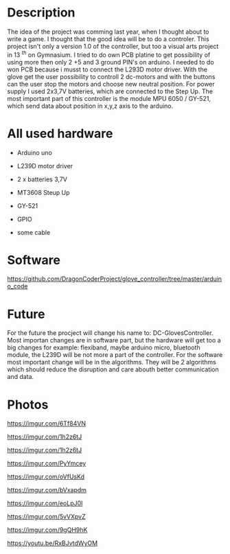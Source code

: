 Description
===========

The idea of the project was comming last year, when I thought about to
write a game. I thought that the good idea will be to do a controler.
This project isn't only a version 1.0 of the controller, but too a
visual arts project in 13 $_{}^{th}$ on Gymnasium. I tried to do own PCB
platine to get possibility of using more then only 2 +5 and 3 ground
PIN's on arduino. I needed to do won PCB because i musst to connect the
L293D motor driver. With the glove get the user possibility to controll
2 dc-motors and with the buttons can the user stop the motors and choose
new neutral position. For power supply I used 2x3,7V batteries, which
are connected to the Step Up. The most important part of this controller
is the module MPU 6050 / GY-521, which send data about position in x,y,z
axis to the arduino.

All used hardware
=================

-   Arduino uno

-   L239D motor driver

-   2 x batteries 3,7V

-   MT3608 Steup Up

-   GY-521

-   GPIO

-   some cable

Software
========

https://github.com/DragonCoderProject/glove_controller/tree/master/arduino_code

Future
======

For the future the procject will change his name to:
DC-GlovesController. Most importan changes are in software part, but the
hardware will get too a big changes for example: flexiband, maybe
arduino micro, bluetooth module, the L239D will be not more a part of
the controller. For the software most important change will be in the
algorithms. They will be 2 algorithms which should reduce the disruption
and care abouth better communication and data.

Photos
======

https://imgur.com/6Tf84VN

https://imgur.com/1h2z6tJ

https://imgur.com/1h2z6tJ

https://imgur.com/PyYmcey

https://imgur.com/oVfUsKd

https://imgur.com/bVxapdm

https://imgur.com/eoLpJ0I

https://imgur.com/5vVXpvZ

https://imgur.com/9gQH9hK

https://youtu.be/RxBJvtdWyOM

